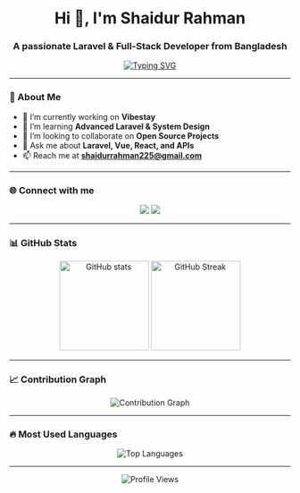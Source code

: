 <h1 align="center">Hi 👋, I'm Shaidur Rahman</h1>
<h3 align="center">A passionate Laravel & Full-Stack Developer from Bangladesh</h3>

<!-- Typing effect -->
<p align="center">
  <a href="https://git.io/typing-svg">
    <img src="https://readme-typing-svg.demolab.com?font=Fira+Code&pause=1000&center=true&vCenter=true&width=435&lines=Full-Stack+Web+Developer;Laravel+%7C+Vue+%7C+React;Building+Scalable+Web+Apps;Always+Learning+New+Things" alt="Typing SVG" />
  </a>
</p>

---

### 🚀 About Me
- 🔭 I’m currently working on **Vibestay**
- 🌱 I’m learning **Advanced Laravel & System Design**
- 👯 I’m looking to collaborate on **Open Source Projects**
- 💬 Ask me about **Laravel, Vue, React, and APIs**
- 📫 Reach me at **shaidurrahman225@gmail.com**

---

### 🌐 Connect with me
<p align="center">
  <a href="https://linkedin.com/in/Shaid1998"><img src="https://img.shields.io/badge/-LinkedIn-%230077B5?style=for-the-badge&logo=linkedin&logoColor=white"/></a>
  <a href="https://github.com/Shaid1998"><img src="https://img.shields.io/badge/-GitHub-%23121011?style=for-the-badge&logo=github&logoColor=white"/></a>
</p>

---

### 📊 GitHub Stats
<p align="center">
  <img src="https://github-readme-stats.vercel.app/api?username=Shaid1998&show_icons=true&theme=radical" alt="GitHub stats" height="160"/>
  <img src="https://streak-stats.demolab.com?user=Shaid1998&theme=radical&hide_border=false" alt="GitHub Streak" height="160"/>
</p>

---

### 📈 Contribution Graph
<p align="center">
  <img src="https://github-readme-activity-graph.vercel.app/graph?username=Shaid1998&theme=react-dark" alt="Contribution Graph"/>
</p>

---

### 🔥 Most Used Languages
<p align="center">
  <img src="https://github-readme-stats.vercel.app/api/top-langs?username=Shaid1998&show_icons=true&locale=en&layout=compact&theme=radical" alt="Top Languages"/>
</p>

---

<p align="center">
  <img src="https://komarev.com/ghpvc/?username=Shaid1998&label=Profile%20Views&color=ff69b4&style=for-the-badge" alt="Profile Views"/>
</p>

